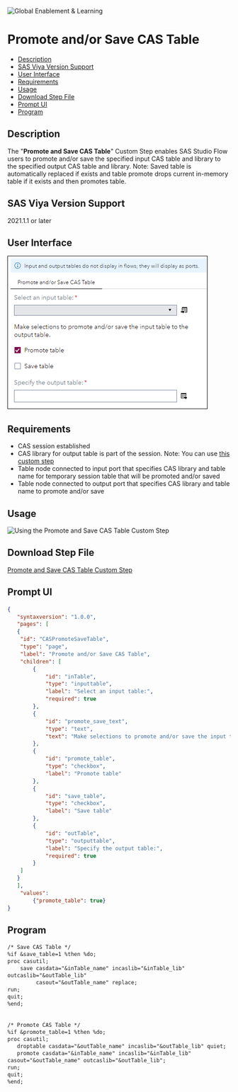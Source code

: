 ![Global Enablement & Learning](https://gelgitlab.race.sas.com/GEL/utilities/writing-content-in-markdown/-/raw/master/img/gel_banner_logo_tech-partners.jpg)

# Promote and/or Save CAS Table

* [Description](#description)
* [SAS Viya Version Support](#sas-viya-version-support)
* [User Interface](#user-interface)
* [Requirements](#requirements)
* [Usage](#usage)
* [Download Step File](#download-step-file)
* [Prompt UI](#prompt-ui)
* [Program](#program)
## Description

The "**Promote and Save CAS Table**" Custom Step enables SAS Studio Flow users to promote and/or save the specified input CAS table and library to the specified output CAS table and library.  Note:  Saved table is automatically replaced if exists and table promote drops current in-memory table if it exists and then promotes table.

## SAS Viya Version Support
2021.1.1 or later
## User Interface

![Promote and Save CAS Table Prompt UI](img/Promote%20and%20Save%20CAS%20Table.png)


## Requirements

* CAS session established
* CAS library for output table is part of the session.  Note: You can use [this custom step](../Create%20CAS%20Session%20and%20Assign%20CAS%20Library/README.md)
* Table node connected to input port that specifies CAS library and table name for temporary session table that will be promoted and/or saved
* Table node connected to output port that specifies CAS library and table name to promote and/or save


## Usage

![Using the Promote and Save CAS Table Custom Step](img/PromoteAndSaveCASTable.gif)


## Download Step File

[Promote and Save CAS Table Custom Step](./Promote%20and%20Save%20CAS%20Table.step)


## Prompt UI
```json
{
   "syntaxversion": "1.0.0",
   "pages": [
   {
	"id": "CASPromoteSaveTable",
	"type": "page",
	"label": "Promote and/or Save CAS Table",
	"children": [
		{
			"id": "inTable",
			"type": "inputtable",
			"label": "Select an input table:",
			"required": true
		},	
		{
			"id": "promote_save_text",
			"type": "text",
			"text": "Make selections to promote and/or save the input table to the output table."
		},
		{
			"id": "promote_table",
			"type": "checkbox",
			"label": "Promote table"
		},
		{
			"id": "save_table",
			"type": "checkbox",
			"label": "Save table"
		},
		{
			"id": "outTable",
			"type": "outputtable",
			"label": "Specify the output table:",
			"required": true
		}
	]
   }
   ],
	"values": 
		{"promote_table": true}
}
```


## Program
```sas
/* Save CAS Table */
%if &save_table=1 %then %do;
proc casutil;
    save casdata="&inTable_name" incaslib="&inTable_lib" outcaslib="&outTable_lib"
	     casout="&outTable_name" replace;
run;
quit;
%end;


/* Promote CAS Table */
%if &promote_table=1 %then %do;
proc casutil;
   droptable casdata="&outTable_name" incaslib="&outTable_lib" quiet;
   promote casdata="&inTable_name" incaslib="&inTable_lib" casout="&outTable_name" outcaslib="&outTable_lib";
run;
quit;
%end;

```
